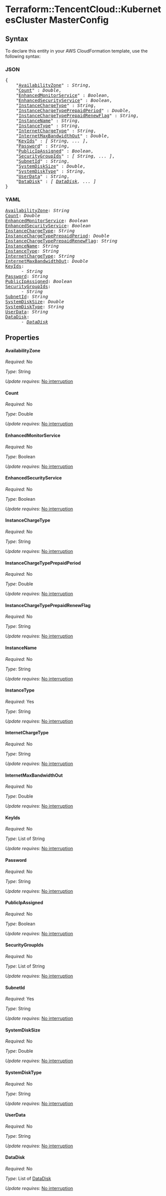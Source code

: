 # Terraform::TencentCloud::KubernetesCluster MasterConfig

## Syntax

To declare this entity in your AWS CloudFormation template, use the following syntax:

### JSON

<pre>
{
    "<a href="#availabilityzone" title="AvailabilityZone">AvailabilityZone</a>" : <i>String</i>,
    "<a href="#count" title="Count">Count</a>" : <i>Double</i>,
    "<a href="#enhancedmonitorservice" title="EnhancedMonitorService">EnhancedMonitorService</a>" : <i>Boolean</i>,
    "<a href="#enhancedsecurityservice" title="EnhancedSecurityService">EnhancedSecurityService</a>" : <i>Boolean</i>,
    "<a href="#instancechargetype" title="InstanceChargeType">InstanceChargeType</a>" : <i>String</i>,
    "<a href="#instancechargetypeprepaidperiod" title="InstanceChargeTypePrepaidPeriod">InstanceChargeTypePrepaidPeriod</a>" : <i>Double</i>,
    "<a href="#instancechargetypeprepaidrenewflag" title="InstanceChargeTypePrepaidRenewFlag">InstanceChargeTypePrepaidRenewFlag</a>" : <i>String</i>,
    "<a href="#instancename" title="InstanceName">InstanceName</a>" : <i>String</i>,
    "<a href="#instancetype" title="InstanceType">InstanceType</a>" : <i>String</i>,
    "<a href="#internetchargetype" title="InternetChargeType">InternetChargeType</a>" : <i>String</i>,
    "<a href="#internetmaxbandwidthout" title="InternetMaxBandwidthOut">InternetMaxBandwidthOut</a>" : <i>Double</i>,
    "<a href="#keyids" title="KeyIds">KeyIds</a>" : <i>[ String, ... ]</i>,
    "<a href="#password" title="Password">Password</a>" : <i>String</i>,
    "<a href="#publicipassigned" title="PublicIpAssigned">PublicIpAssigned</a>" : <i>Boolean</i>,
    "<a href="#securitygroupids" title="SecurityGroupIds">SecurityGroupIds</a>" : <i>[ String, ... ]</i>,
    "<a href="#subnetid" title="SubnetId">SubnetId</a>" : <i>String</i>,
    "<a href="#systemdisksize" title="SystemDiskSize">SystemDiskSize</a>" : <i>Double</i>,
    "<a href="#systemdisktype" title="SystemDiskType">SystemDiskType</a>" : <i>String</i>,
    "<a href="#userdata" title="UserData">UserData</a>" : <i>String</i>,
    "<a href="#datadisk" title="DataDisk">DataDisk</a>" : <i>[ <a href="masterconfig-datadisk.md">DataDisk</a>, ... ]</i>
}
</pre>

### YAML

<pre>
<a href="#availabilityzone" title="AvailabilityZone">AvailabilityZone</a>: <i>String</i>
<a href="#count" title="Count">Count</a>: <i>Double</i>
<a href="#enhancedmonitorservice" title="EnhancedMonitorService">EnhancedMonitorService</a>: <i>Boolean</i>
<a href="#enhancedsecurityservice" title="EnhancedSecurityService">EnhancedSecurityService</a>: <i>Boolean</i>
<a href="#instancechargetype" title="InstanceChargeType">InstanceChargeType</a>: <i>String</i>
<a href="#instancechargetypeprepaidperiod" title="InstanceChargeTypePrepaidPeriod">InstanceChargeTypePrepaidPeriod</a>: <i>Double</i>
<a href="#instancechargetypeprepaidrenewflag" title="InstanceChargeTypePrepaidRenewFlag">InstanceChargeTypePrepaidRenewFlag</a>: <i>String</i>
<a href="#instancename" title="InstanceName">InstanceName</a>: <i>String</i>
<a href="#instancetype" title="InstanceType">InstanceType</a>: <i>String</i>
<a href="#internetchargetype" title="InternetChargeType">InternetChargeType</a>: <i>String</i>
<a href="#internetmaxbandwidthout" title="InternetMaxBandwidthOut">InternetMaxBandwidthOut</a>: <i>Double</i>
<a href="#keyids" title="KeyIds">KeyIds</a>: <i>
      - String</i>
<a href="#password" title="Password">Password</a>: <i>String</i>
<a href="#publicipassigned" title="PublicIpAssigned">PublicIpAssigned</a>: <i>Boolean</i>
<a href="#securitygroupids" title="SecurityGroupIds">SecurityGroupIds</a>: <i>
      - String</i>
<a href="#subnetid" title="SubnetId">SubnetId</a>: <i>String</i>
<a href="#systemdisksize" title="SystemDiskSize">SystemDiskSize</a>: <i>Double</i>
<a href="#systemdisktype" title="SystemDiskType">SystemDiskType</a>: <i>String</i>
<a href="#userdata" title="UserData">UserData</a>: <i>String</i>
<a href="#datadisk" title="DataDisk">DataDisk</a>: <i>
      - <a href="masterconfig-datadisk.md">DataDisk</a></i>
</pre>

## Properties

#### AvailabilityZone

_Required_: No

_Type_: String

_Update requires_: [No interruption](https://docs.aws.amazon.com/AWSCloudFormation/latest/UserGuide/using-cfn-updating-stacks-update-behaviors.html#update-no-interrupt)

#### Count

_Required_: No

_Type_: Double

_Update requires_: [No interruption](https://docs.aws.amazon.com/AWSCloudFormation/latest/UserGuide/using-cfn-updating-stacks-update-behaviors.html#update-no-interrupt)

#### EnhancedMonitorService

_Required_: No

_Type_: Boolean

_Update requires_: [No interruption](https://docs.aws.amazon.com/AWSCloudFormation/latest/UserGuide/using-cfn-updating-stacks-update-behaviors.html#update-no-interrupt)

#### EnhancedSecurityService

_Required_: No

_Type_: Boolean

_Update requires_: [No interruption](https://docs.aws.amazon.com/AWSCloudFormation/latest/UserGuide/using-cfn-updating-stacks-update-behaviors.html#update-no-interrupt)

#### InstanceChargeType

_Required_: No

_Type_: String

_Update requires_: [No interruption](https://docs.aws.amazon.com/AWSCloudFormation/latest/UserGuide/using-cfn-updating-stacks-update-behaviors.html#update-no-interrupt)

#### InstanceChargeTypePrepaidPeriod

_Required_: No

_Type_: Double

_Update requires_: [No interruption](https://docs.aws.amazon.com/AWSCloudFormation/latest/UserGuide/using-cfn-updating-stacks-update-behaviors.html#update-no-interrupt)

#### InstanceChargeTypePrepaidRenewFlag

_Required_: No

_Type_: String

_Update requires_: [No interruption](https://docs.aws.amazon.com/AWSCloudFormation/latest/UserGuide/using-cfn-updating-stacks-update-behaviors.html#update-no-interrupt)

#### InstanceName

_Required_: No

_Type_: String

_Update requires_: [No interruption](https://docs.aws.amazon.com/AWSCloudFormation/latest/UserGuide/using-cfn-updating-stacks-update-behaviors.html#update-no-interrupt)

#### InstanceType

_Required_: Yes

_Type_: String

_Update requires_: [No interruption](https://docs.aws.amazon.com/AWSCloudFormation/latest/UserGuide/using-cfn-updating-stacks-update-behaviors.html#update-no-interrupt)

#### InternetChargeType

_Required_: No

_Type_: String

_Update requires_: [No interruption](https://docs.aws.amazon.com/AWSCloudFormation/latest/UserGuide/using-cfn-updating-stacks-update-behaviors.html#update-no-interrupt)

#### InternetMaxBandwidthOut

_Required_: No

_Type_: Double

_Update requires_: [No interruption](https://docs.aws.amazon.com/AWSCloudFormation/latest/UserGuide/using-cfn-updating-stacks-update-behaviors.html#update-no-interrupt)

#### KeyIds

_Required_: No

_Type_: List of String

_Update requires_: [No interruption](https://docs.aws.amazon.com/AWSCloudFormation/latest/UserGuide/using-cfn-updating-stacks-update-behaviors.html#update-no-interrupt)

#### Password

_Required_: No

_Type_: String

_Update requires_: [No interruption](https://docs.aws.amazon.com/AWSCloudFormation/latest/UserGuide/using-cfn-updating-stacks-update-behaviors.html#update-no-interrupt)

#### PublicIpAssigned

_Required_: No

_Type_: Boolean

_Update requires_: [No interruption](https://docs.aws.amazon.com/AWSCloudFormation/latest/UserGuide/using-cfn-updating-stacks-update-behaviors.html#update-no-interrupt)

#### SecurityGroupIds

_Required_: No

_Type_: List of String

_Update requires_: [No interruption](https://docs.aws.amazon.com/AWSCloudFormation/latest/UserGuide/using-cfn-updating-stacks-update-behaviors.html#update-no-interrupt)

#### SubnetId

_Required_: Yes

_Type_: String

_Update requires_: [No interruption](https://docs.aws.amazon.com/AWSCloudFormation/latest/UserGuide/using-cfn-updating-stacks-update-behaviors.html#update-no-interrupt)

#### SystemDiskSize

_Required_: No

_Type_: Double

_Update requires_: [No interruption](https://docs.aws.amazon.com/AWSCloudFormation/latest/UserGuide/using-cfn-updating-stacks-update-behaviors.html#update-no-interrupt)

#### SystemDiskType

_Required_: No

_Type_: String

_Update requires_: [No interruption](https://docs.aws.amazon.com/AWSCloudFormation/latest/UserGuide/using-cfn-updating-stacks-update-behaviors.html#update-no-interrupt)

#### UserData

_Required_: No

_Type_: String

_Update requires_: [No interruption](https://docs.aws.amazon.com/AWSCloudFormation/latest/UserGuide/using-cfn-updating-stacks-update-behaviors.html#update-no-interrupt)

#### DataDisk

_Required_: No

_Type_: List of <a href="masterconfig-datadisk.md">DataDisk</a>

_Update requires_: [No interruption](https://docs.aws.amazon.com/AWSCloudFormation/latest/UserGuide/using-cfn-updating-stacks-update-behaviors.html#update-no-interrupt)

